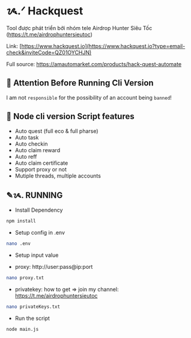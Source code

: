 # ᝰ.ᐟ Hackquest

Tool được phát triển bởi nhóm tele Airdrop Hunter Siêu Tốc (https://t.me/airdrophuntersieutoc)

Link: [https://www.hackquest.io](https://www.hackquest.io?type=email-check&inviteCode=QZ01OYCHJN)

Full source: https://amautomarket.com/products/hack-quest-automate

## 🚨 Attention Before Running Cli Version

I am not `responsible` for the possibility of an account being `banned`!

## 📎 Node cli version Script features

- Auto quest (full eco & full pharse)
- Auto task
- Auto checkin
- Auto claim reward
- Auto reff
- Auto claim certificate
- Support proxy or not
- Mutiple threads, multiple accounts

## ✎ᝰ. RUNNING

- Install Dependency

```bash
npm install
```

- Setup config in .env

```bash
nano .env
```

- Setup input value

* proxy: http://user:pass@ip:port

```bash
nano proxy.txt
```

- privatekey: how to get => join my channel: https://t.me/airdrophuntersieutoc

```bash
nano privateKeys.txt
```

- Run the script

```bash
node main.js
```
